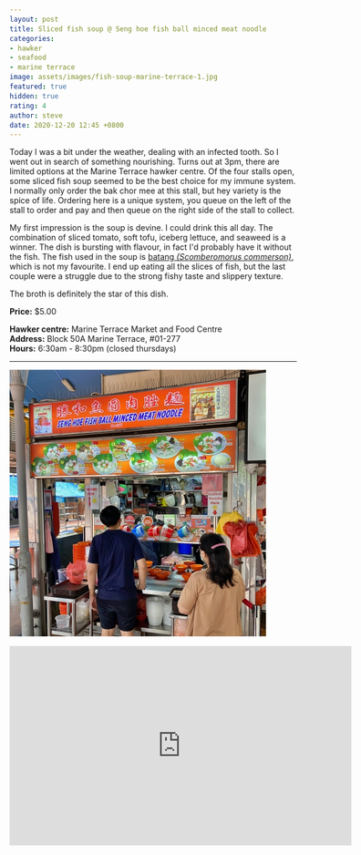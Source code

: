 ```yaml
---
layout: post
title: Sliced fish soup @ Seng hoe fish ball minced meat noodle
categories:
- hawker
- seafood
- marine terrace
image: assets/images/fish-soup-marine-terrace-1.jpg
featured: true
hidden: true
rating: 4
author: steve
date: 2020-12-20 12:45 +0800
---
```

Today I was a bit under the weather, dealing with an infected tooth. So I went out in search of something nourishing. Turns out at 3pm, there are limited options at the Marine Terrace hawker centre. Of the four stalls open, some sliced fish soup seemed to be the best choice for my immune system. I normally only order the bak chor mee at this stall, but hey variety is the spice of life. Ordering here is a unique system, you queue on the left of the stall to order and pay and then queue on the right side of the stall to collect. 

My first impression is the soup is devine. I could drink this all day. The combination of sliced tomato, soft tofu, iceberg lettuce, and seaweed is a winner. The dish is bursting with flavour, in fact I'd probably have it without the fish. The fish used in the soup is [batang *(Scomberomorus commerson)*](https://en.wikipedia.org/wiki/Narrow-barred_Spanish_mackerel), which is not my favourite. I end up eating all the slices of fish, but the last couple were a struggle due to the strong fishy taste and slippery texture. 

The broth is definitely the star of this dish.  

**Price:** $5.00

**Hawker centre:** Marine Terrace Market and Food Centre  
**Address:** Block 50A Marine Terrace, #01-277  
**Hours:** 6:30am - 8:30pm (closed thursdays)  
***  

![Seng hoe fish ball minced meat noodle stall](/assets/images/fish-soup-marine-terrace-2.jpg "Seng hoe fish ball minced meat noodle stall")

<iframe src="https://www.google.com/maps/embed?pb=!1m18!1m12!1m3!1d3988.782240162541!2d103.91354511453848!3d1.3057713990476347!2m3!1f0!2f0!3f0!3m2!1i1024!2i768!4f13.1!3m3!1m2!1s0x31da229fc776e597%3A0xb4fba9f23d28025f!2s50A%20Marine%20Terrace%20Market!5e0!3m2!1sen!2ssg!4v1606313329702!5m2!1sen!2ssg" width="600" height="350" frameborder="0" style="border:0;" allowfullscreen="" aria-hidden="false" tabindex="0"></iframe>